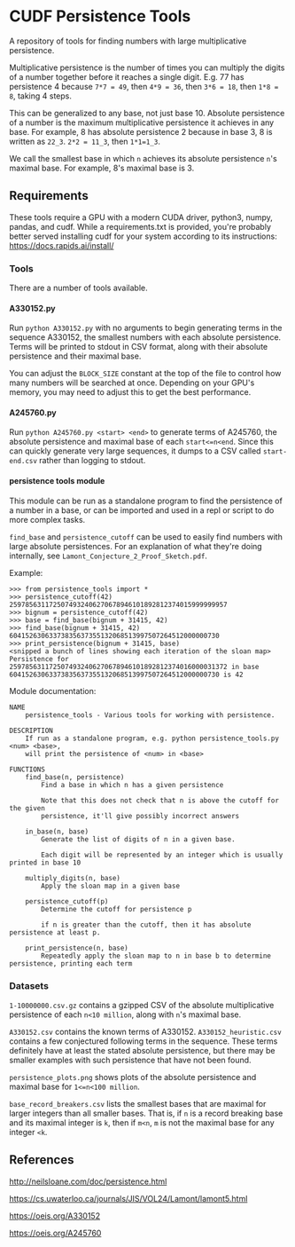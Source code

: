 # CUDF Persistence Tools
A repository of tools for finding numbers with large multiplicative persistence.

Multiplicative persistence is the number of times you can multiply the digits of a number together before it reaches a single digit. E.g. 77 has persistence 4 because `7*7 = 49`, then `4*9 = 36`, then `3*6 = 18`, then `1*8 = 8`, taking 4 steps. 

This can be generalized to any base, not just base 10. Absolute persistence of a number is the maximum multiplicative persistence it achieves in any base. For example, 8 has absolute persistence 2 because in base 3, 8 is written as `22_3`. `2*2 = 11_3`, then `1*1=1_3`. 

We call the smallest base in which `n` achieves its absolute persistence `n`'s maximal base. For example, 8's maximal base is 3.

## Requirements
These tools require a GPU with a modern CUDA driver, python3, numpy, pandas, and cudf. While a requirements.txt is provided, you're probably better served installing cudf for your system according to its instructions: https://docs.rapids.ai/install/

### Tools

There are a number of tools available.

#### A330152.py
Run `python A330152.py` with no arguments to begin generating terms in the sequence A330152, the smallest numbers with each absolute persistence. Terms will be printed to stdout in CSV format, along with their absolute persistence and their maximal base.

You can adjust the `BLOCK_SIZE` constant at the top of the file to control how many numbers will be searched at once. Depending on your GPU's memory, you may need to adjust this to get the best performance.

#### A245760.py
Run `python A245760.py <start> <end>` to generate terms of A245760, the absolute persistence and maximal base of each `start<=n<end`.
Since this can quickly generate very large sequences, it dumps to a CSV called `start-end.csv` rather than logging to stdout.

#### persistence tools module

This module can be run as a standalone program to find the persistence of a number in a base, or can be imported and used in a repl or script to do more complex tasks.

`find_base` and `persistence_cutoff` can be used to easily find numbers with large absolute persistences. For an explanation of what they're doing internally, see `Lamont_Conjecture_2_Proof_Sketch.pdf`.

Example:
```
>>> from persistence_tools import *
>>> persistence_cutoff(42)
2597856311725074932406270678946101892812374015999999957
>>> bignum = persistence_cutoff(42)
>>> base = find_base(bignum + 31415, 42)
>>> find_base(bignum + 31415, 42)
60415263063373835637355132068513997507264512000000730
>>> print_persistence(bignum + 31415, base)
<snipped a bunch of lines showing each iteration of the sloan map>
Persistence for 2597856311725074932406270678946101892812374016000031372 in base 60415263063373835637355132068513997507264512000000730 is 42
```

Module documentation:
```
NAME
    persistence_tools - Various tools for working with persistence.

DESCRIPTION
    If run as a standalone program, e.g. python persistence_tools.py <num> <base>,
    will print the persistence of <num> in <base>

FUNCTIONS
    find_base(n, persistence)
        Find a base in which n has a given persistence

        Note that this does not check that n is above the cutoff for the given
        persistence, it'll give possibly incorrect answers

    in_base(n, base)
        Generate the list of digits of n in a given base.

        Each digit will be represented by an integer which is usually printed in base 10

    multiply_digits(n, base)
        Apply the sloan map in a given base

    persistence_cutoff(p)
        Determine the cutoff for persistence p

        if n is greater than the cutoff, then it has absolute persistence at least p.

    print_persistence(n, base)
        Repeatedly apply the sloan map to n in base b to determine persistence, printing each term
```

### Datasets
`1-10000000.csv.gz` contains a gzipped CSV of the absolute multiplicative persistence of each `n<10 million`, along with `n`'s maximal base.

`A330152.csv` contains the known terms of A330152. `A330152_heuristic.csv` contains a few conjectured following terms in the sequence. These terms definitely have at least the stated absolute persistence, but there may be smaller examples with such persistence that have not been found.

`persistence_plots.png` shows plots of the absolute persistence and maximal base for `1<=n<100 million`.

`base_record_breakers.csv` lists the smallest bases that are maximal for larger integers than all smaller bases. That is, if `n` is a record breaking base and its maximal integer is `k`, then if `m<n`, `m` is not the maximal base for any integer `<k`.

## References
http://neilsloane.com/doc/persistence.html

https://cs.uwaterloo.ca/journals/JIS/VOL24/Lamont/lamont5.html

https://oeis.org/A330152

https://oeis.org/A245760
